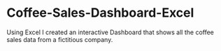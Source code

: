 # Coffee-Sales-Dashboard-Excel
Using Excel I created an interactive Dashboard that shows all the coffee sales data from a fictitious company.

